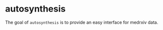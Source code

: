 
<!-- README.md is generated from README.Rmd. Please edit that file -->

# autosynthesis

<!-- badges: start -->

<!-- badges: end -->

The goal of `autosynthesis` is to provide an easy interface for medrxiv
data.
